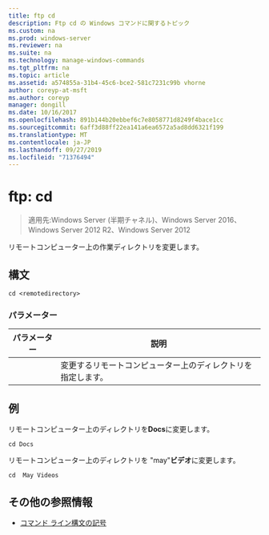 ```yaml
---
title: ftp cd
description: Ftp cd の Windows コマンドに関するトピック
ms.custom: na
ms.prod: windows-server
ms.reviewer: na
ms.suite: na
ms.technology: manage-windows-commands
ms.tgt_pltfrm: na
ms.topic: article
ms.assetid: a574855a-31b4-45c6-bce2-581c7231c99b vhorne
author: coreyp-at-msft
ms.author: coreyp
manager: dongill
ms.date: 10/16/2017
ms.openlocfilehash: 891b144b20ebbef6c7e8058771d8249f4bace1cc
ms.sourcegitcommit: 6aff3d88ff22ea141a6ea6572a5ad8dd6321f199
ms.translationtype: MT
ms.contentlocale: ja-JP
ms.lasthandoff: 09/27/2019
ms.locfileid: "71376494"
---
```

# <a name="ftp-cd"></a>ftp: cd

>適用先:Windows Server (半期チャネル)、Windows Server 2016、Windows Server 2012 R2、Windows Server 2012

リモートコンピューター上の作業ディレクトリを変更します。   
## <a name="syntax"></a>構文  
```  
cd <remotedirectory>  
```  
### <a name="parameters"></a>パラメーター  

|     パラメーター     |                                 説明                                 |
|-------------------|-----------------------------------------------------------------------------|
| <remotedirectory> | 変更するリモートコンピューター上のディレクトリを指定します。 |

## <a name="BKMK_Examples"></a>例  
リモートコンピューター上のディレクトリを**Docs**に変更します。  
```  
cd Docs  
```  
リモートコンピューター上のディレクトリを "may"**ビデオ**に変更します。  
```  
cd  May Videos  
```  
## <a name="additional-references"></a>その他の参照情報  
-   [コマンド ライン構文の記号](command-line-syntax-key.md)  
